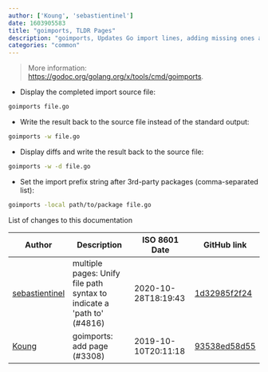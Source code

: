 ```yaml
---
author: ['Koung', 'sebastientinel']
date: 1603905583
title: "goimports, TLDR Pages"
description: "goimports, Updates Go import lines, adding missing ones and removing unreferenced ones."
categories: "common"
---
```

> More information: <https://godoc.org/golang.org/x/tools/cmd/goimports>.

- Display the completed import source file:

```bash
goimports file.go
```

- Write the result back to the source file instead of the standard output:

```bash
goimports -w file.go
```

- Display diffs and write the result back to the source file:

```bash
goimports -w -d file.go
```

- Set the import prefix string after 3rd-party packages (comma-separated list):

```bash
goimports -local path/to/package file.go
```
List of changes to this documentation


Author | Description | ISO 8601 Date | GitHub link
------|-----|-----|-----
[sebastientinel](mailto:sebastien.tinel@gmail.com) | multiple pages: Unify file path syntax to indicate a 'path to' (#4816) | 2020-10-28T18:19:43 | [1d32985f2f24](https://github.com/tldr-pages/tldr/commit/1d32985f2f24e5469dddc993dd7f354f79bfa128)
[Koung](mailto:20951663+koungkub@users.noreply.github.com) | goimports: add page (#3308) | 2019-10-10T20:11:18 | [93538ed58d55](https://github.com/tldr-pages/tldr/commit/93538ed58d55fb95be1f74737008204ff97798fe)

